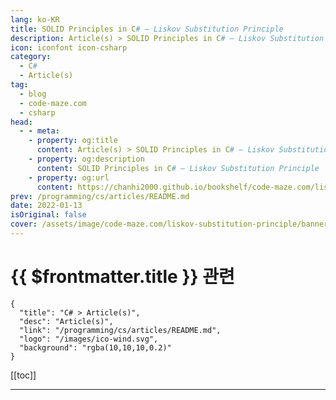 ```yaml
---
lang: ko-KR
title: SOLID Principles in C# – Liskov Substitution Principle
description: Article(s) > SOLID Principles in C# – Liskov Substitution Principle
icon: iconfont icon-csharp
category: 
  - C#
  - Article(s)
tag: 
  - blog
  - code-maze.com
  - csharp
head:  
  - - meta:
    - property: og:title
      content: Article(s) > SOLID Principles in C# – Liskov Substitution Principle
    - property: og:description
      content: SOLID Principles in C# – Liskov Substitution Principle
    - property: og:url
      content: https://chanhi2000.github.io/bookshelf/code-maze.com/liskov-substitution-principle.html
prev: /programming/cs/articles/README.md
date: 2022-01-13
isOriginal: false
cover: /assets/image/code-maze.com/liskov-substitution-principle/banner.png
---
```


# {{ $frontmatter.title }} 관련

```component VPCard
{
  "title": "C# > Article(s)",
  "desc": "Article(s)",
  "link": "/programming/cs/articles/README.md",
  "logo": "/images/ico-wind.svg",
  "background": "rgba(10,10,10,0.2)"
}
```

[[toc]]

---

<SiteInfo
  name="SOLID Principles in C# – Liskov Substitution Principle"
  desc="In this article you will learn more about Liskov Substitution Principle, how to achieve it in your code and why should we use it."
  url="https://code-maze.com/liskov-substitution-principle/"
  logo="/assets/image/code-maze.com/favicon.png"
  preview="/assets/image/liskov-substitution-principle/banner.png"/>

<!-- TODO: 작성 -->
